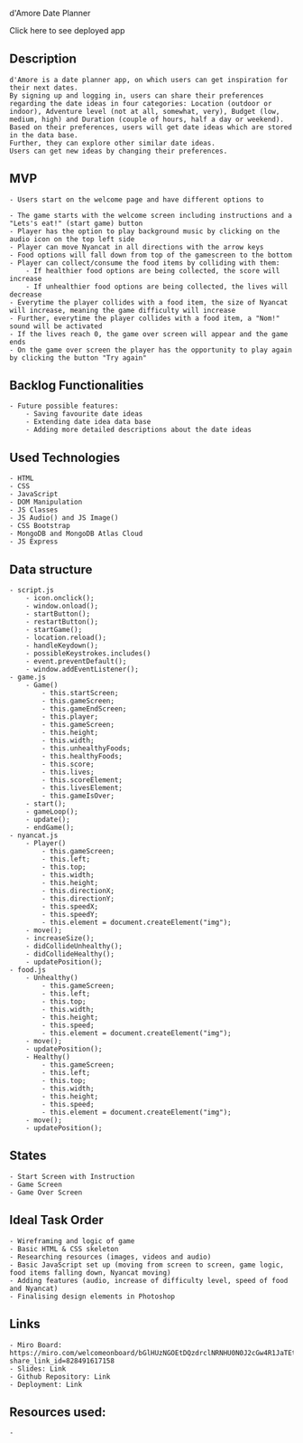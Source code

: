 d'Amore Date Planner

Click here to see deployed app

## Description
    d'Amore is a date planner app, on which users can get inspiration for their next dates.
    By signing up and logging in, users can share their preferences regarding the date ideas in four categories: Location (outdoor or indoor), Adventure level (not at all, somewhat, very), Budget (low, medium, high) and Duration (couple of hours, half a day or weekend).
    Based on their preferences, users will get date ideas which are stored in the data base.
    Further, they can explore other similar date ideas.
    Users can get new ideas by changing their preferences.


## MVP
    - Users start on the welcome page and have different options to
    
    - The game starts with the welcome screen including instructions and a "Lets's eat!" (start game) button
    - Player has the option to play background music by clicking on the audio icon on the top left side
    - Player can move Nyancat in all directions with the arrow keys
    - Food options will fall down from top of the gamescreen to the bottom
    - Player can collect/consume the food items by colliding with them:
        - If healthier food options are being collected, the score will increase
        - If unhealthier food options are being collected, the lives will decrease
    - Everytime the player collides with a food item, the size of Nyancat will increase, meaning the game difficulty will increase
    - Further, everytime the player collides with a food item, a "Nom!" sound will be activated
    - If the lives reach 0, the game over screen will appear and the game ends
    - On the game over screen the player has the opportunity to play again by clicking the button "Try again"


## Backlog Functionalities
    - Future possible features:
        - Saving favourite date ideas
        - Extending date idea data base
        - Adding more detailed descriptions about the date ideas


## Used Technologies
    - HTML
    - CSS
    - JavaScript
    - DOM Manipulation
    - JS Classes
    - JS Audio() and JS Image()
    - CSS Bootstrap
    - MongoDB and MongoDB Atlas Cloud
    - JS Express


## Data structure
    - script.js
        - icon.onclick();
        - window.onload();
        - startButton();
        - restartButton();
        - startGame();
        - location.reload();
        - handleKeydown();
        - possibleKeystrokes.includes()
        - event.preventDefault();
        - window.addEventListener();
    - game.js
        - Game()
            - this.startScreen;
            - this.gameScreen;
            - this.gameEndScreen;
            - this.player;
            - this.gameScreen;
            - this.height;
            - this.width;
            - this.unhealthyFoods;
            - this.healthyFoods;
            - this.score;
            - this.lives;
            - this.scoreElement;
            - this.livesElement;
            - this.gameIsOver;
        - start();
        - gameLoop();
        - update();
        - endGame();
    - nyancat.js
        - Player()
            - this.gameScreen;
            - this.left;
            - this.top;
            - this.width;
            - this.height;
            - this.directionX;
            - this.directionY;
            - this.speedX;
            - this.speedY;
            - this.element = document.createElement("img");
        - move();
        - increaseSize();
        - didCollideUnhealthy();
        - didCollideHealthy();
        - updatePosition();
    - food.js
        - Unhealthy()
            - this.gameScreen;
            - this.left;
            - this.top;
            - this.width;
            - this.height;
            - this.speed;
            - this.element = document.createElement("img");
        - move();
        - updatePosition();
        - Healthy()
            - this.gameScreen;
            - this.left;
            - this.top;
            - this.width;
            - this.height;
            - this.speed;
            - this.element = document.createElement("img");
        - move();
        - updatePosition();


## States
    - Start Screen with Instruction
    - Game Screen
    - Game Over Screen


## Ideal Task Order
    - Wireframing and logic of game
    - Basic HTML & CSS skeleton
    - Researching resources (images, videos and audio)
    - Basic JavaScript set up (moving from screen to screen, game logic, food items falling down, Nyancat moving)
    - Adding features (audio, increase of difficulty level, speed of food and Nyancat)
    - Finalising design elements in Photoshop


## Links
    - Miro Board: https://miro.com/welcomeonboard/bGlHUzNGOEtDQzdrclNRNHU0N0J2cGw4R1JaTEtGeHZuSnBTekZ4R0I1Uk5JSWhOSXBmUWlFYXp2Y2Z6MU1CYnwzNDU4NzY0NTYzNDYxNDQ3MDY0fDI=?share_link_id=828491617158
    - Slides: Link
    - Github Repository: Link
    - Deployment: Link


## Resources used:
    - 